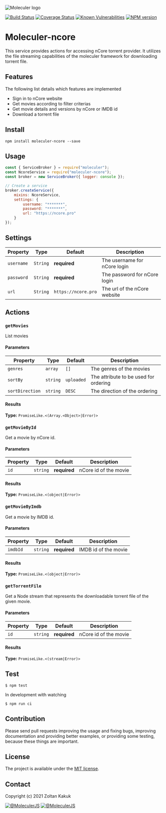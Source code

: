 ![Moleculer logo](http://moleculer.services/images/banner.png)

[![Build Status](https://travis-ci.org/kalacs/moleculer-ncore.svg?branch=master)](https://travis-ci.org/kalacs/moleculer-ncore)
[![Coverage Status](https://coveralls.io/repos/github/kalacs/moleculer-ncore/badge.svg)](https://coveralls.io/github/kalacs/moleculer-ncore)
[![Known Vulnerabilities](https://snyk.io/test/github/kalacs/moleculer-ncore/badge.svg)](https://snyk.io/test/github/kalacs/moleculer-ncore)
[![NPM version](https://img.shields.io/npm/v/moleculer-ncore.svg)](https://www.npmjs.com/package/moleculer-ncore)

# Moleculer-ncore

This service provides actions for accessing nCore torrent provider. It
utilizes the file streaming capabilities of the moleculer framework for downloading torrent file.

## Features

The following list details which features are implemented

-   Sign in to nCore website
-   Get movies according to filter criterias
-   Get movie details and versions by nCore or IMDB id
-   Download a torrent file

## Install

```
npm install moleculer-ncore --save
```

## Usage

```js
const { ServiceBroker } = require("moleculer");
const NcoreService = require("moleculer-ncore");
const broker = new ServiceBroker({ logger: console });

// Create a service
broker.createService({
	mixins: NcoreService,
	settings: {
		username: "*******",
		password: "*******",
		url: "https://ncore.pro"
	}
});
```

## Settings

| Property   | Type     | Default             | Description                  |
| ---------- | -------- | ------------------- | ---------------------------- |
| `username` | `String` | **required**        | The username for nCore login |
| `password` | `String` | **required**        | The password for nCore login |
| `url`      | `String` | `https://ncore.pro` | The url of the nCore website |

## Actions

### `getMovies`

List movies

#### Parameters

| Property        | Type     | Default    | Description                           |
| --------------- | -------- | ---------- | ------------------------------------- |
| `genres`        | `array`  | `[]`       | The genres of the movies              |
| `sortBy`        | `string` | `uploaded` | The attribute to be used for ordering |
| `sortDirection` | `string` | `DESC`     | The direction of the ordering         |

#### Results

**Type:** `PromiseLike.<(Array.<Object>|Error)>`

### `getMovieById`

Get a movie by nCore id.

#### Parameters

| Property | Type     | Default      | Description           |
| -------- | -------- | ------------ | --------------------- |
| `id`     | `string` | **required** | nCore id of the movie |

#### Results

**Type:** `PromiseLike.<(object|Error)>`

### `getMovieByImdb`

Get a movie by IMDB id.

#### Parameters

| Property | Type     | Default      | Description          |
| -------- | -------- | ------------ | -------------------- |
| `imdbId` | `string` | **required** | IMDB id of the movie |

#### Results

**Type:** `PromiseLike.<(object|Error)>`

### `getTorrentFile`

Get a Node stream that represents the downloadable torrent file of the given movie.

#### Parameters

| Property | Type     | Default      | Description           |
| -------- | -------- | ------------ | --------------------- |
| `id`     | `string` | **required** | nCore id of the movie |

#### Results

**Type:** `PromiseLike.<(stream|Error)>`

## Test

```
$ npm test
```

In development with watching

```
$ npm run ci
```

## Contribution

Please send pull requests improving the usage and fixing bugs, improving documentation and providing better examples, or providing some testing, because these things are important.

## License

The project is available under the [MIT license](https://tldrlegal.com/license/mit-license).

## Contact

Copyright (c) 2021 Zoltan Kakuk

[![@MoleculerJS](https://img.shields.io/badge/github-moleculerjs-green.svg)](https://github.com/moleculerjs) [![@MoleculerJS](https://img.shields.io/badge/twitter-MoleculerJS-blue.svg)](https://twitter.com/MoleculerJS)
